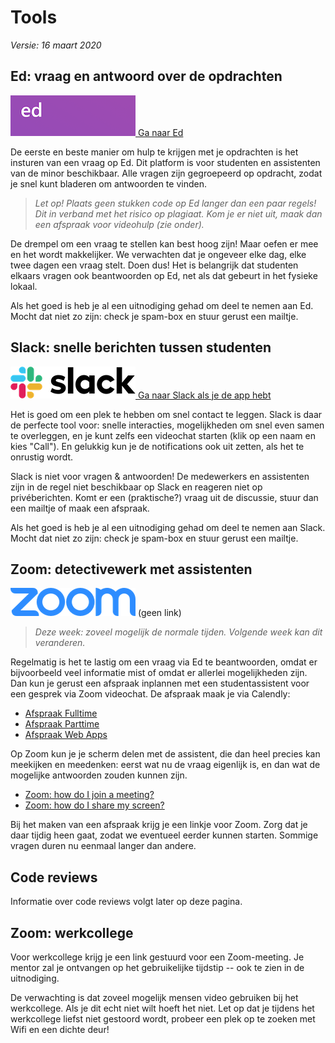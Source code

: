 # Tools

*Versie: 16 maart 2020*

## Ed: vraag en antwoord over de opdrachten

[![Ga naar Ed](ed.png) Ga naar Ed](https://us.edstem.org/courses/341)

De eerste en beste manier om hulp te krijgen met je opdrachten is het insturen van een vraag op Ed. Dit platform is voor studenten en assistenten van de minor beschikbaar. Alle vragen zijn gegroepeerd op opdracht, zodat je snel kunt bladeren om antwoorden te vinden.

> *Let op! Plaats geen stukken code op Ed langer dan een paar regels! Dit in verband met het risico op plagiaat. Kom je er niet uit, maak dan een afspraak voor videohulp (zie onder).* 

De drempel om een vraag te stellen kan best hoog zijn! Maar oefen er mee en het wordt makkelijker. We verwachten dat je ongeveer elke dag, elke twee dagen een vraag stelt. Doen dus! Het is belangrijk dat studenten elkaars vragen ook beantwoorden op Ed, net als dat gebeurt in het fysieke lokaal.

Als het goed is heb je al een uitnodiging gehad om deel te nemen aan Ed. Mocht dat niet zo zijn: check je spam-box en stuur gerust een mailtje. 

## Slack: snelle berichten tussen studenten

[![Ga naar Slack](slack.png) Ga naar Slack als je de app hebt](slack://)

Het is goed om een plek te hebben om snel contact te leggen. Slack is daar de perfecte tool voor: snelle interacties, mogelijkheden om snel even samen te overleggen, en je kunt zelfs een videochat starten (klik op een naam en kies "Call"). En gelukkig kun je de notifications ook uit zetten, als het te onrustig wordt.

Slack is niet voor vragen & antwoorden! De medewerkers en assistenten zijn in de regel niet beschikbaar op Slack en reageren niet op privéberichten. Komt er een (praktische?) vraag uit de discussie, stuur dan een mailtje of maak een afspraak.

Als het goed is heb je al een uitnodiging gehad om deel te nemen aan Slack. Mocht dat niet zo zijn: check je spam-box en stuur gerust een mailtje. 

## Zoom: detectivewerk met assistenten

![Zoom](zoom.png) (geen link)

> *Deze week: zoveel mogelijk de normale tijden. Volgende week kan dit veranderen.*

Regelmatig is het te lastig om een vraag via Ed te beantwoorden, omdat er bijvoorbeeld veel informatie mist of omdat er allerlei mogelijkheden zijn. Dan kun je gerust een afspraak inplannen met een studentassistent voor een gesprek via Zoom videochat. De afspraak maak je via Calendly:

- [Afspraak Fulltime](https://calendly.com/mprog/assistentie)
- [Afspraak Parttime](https://calendly.com/mprog-parttime/assistentie)
- [Afspraak Web Apps](https://calendly.com/app-studio/assistentie)

Op Zoom kun je je scherm delen met de assistent, die dan heel precies kan meekijken en meedenken: eerst wat nu de vraag eigenlijk is, en dan wat de mogelijke antwoorden zouden kunnen zijn.

- [Zoom: how do I join a meeting?](https://support.zoom.us/hc/en-us/articles/201362193-How-Do-I-Join-A-Meeting-)
- [Zoom: how do I share my screen?](https://support.zoom.us/hc/en-us/articles/201362153-How-Do-I-Share-My-Screen-)

Bij het maken van een afspraak krijg je een linkje voor Zoom. Zorg dat je daar tijdig heen gaat, zodat we eventueel eerder kunnen starten. Sommige vragen duren nu eenmaal langer dan andere.

## Code reviews

Informatie over code reviews volgt later op deze pagina.

## Zoom: werkcollege

Voor werkcollege krijg je een link gestuurd voor een Zoom-meeting. Je mentor zal je ontvangen op het gebruikelijke tijdstip -- ook te zien in de uitnodiging.

De verwachting is dat zoveel mogelijk mensen video gebruiken bij het werkcollege. Als je dit echt niet wilt hoeft het niet. Let op dat je tijdens het werkcollege liefst niet gestoord wordt, probeer een plek op te zoeken met Wifi en een dichte deur!


